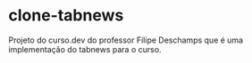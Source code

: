 # clone-tabnews
Projeto do curso.dev do professor Filipe Deschamps que é uma implementação do tabnews para o curso.
